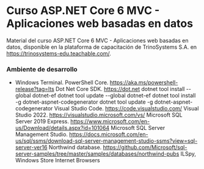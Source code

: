 # Curso ASP.NET Core 6 MVC - Aplicaciones web basadas en datos
Material del curso ASP.NET Core 6 MVC - Aplicaciones web basadas en datos, disponible en la plataforma de capacitación de TrinoSystems S.A. en https://trinosystems-edu.teachable.com/.

### Ambiente de desarrollo
* Windows Terminal.
PowerShell Core.
https://aka.ms/powershell-release?tag=lts
Dot Net Core SDK.
https://dot.net
dotnet tool install --global dotnet-ef
dotnet tool update --global dotnet-ef
dotnet tool install -g dotnet-aspnet-codegenerator
dotnet tool update -g dotnet-aspnet-codegenerator
Visual Studio Code.
https://code.visualstudio.com/ 
Visual Studio 2022.
https://visualstudio.microsoft.com/vs/ 
Microsoft SQL Server 2019 Express.
https://www.microsoft.com/en-us/Download/details.aspx?id=101064 
Microsoft SQL Server Management Studio.
https://docs.microsoft.com/en-us/sql/ssms/download-sql-server-management-studio-ssms?view=sql-server-ver16 
Northwind database.
https://github.com/Microsoft/sql-server-samples/tree/master/samples/databases/northwind-pubs
ILSpy, Windows Store
Internet Browsers
